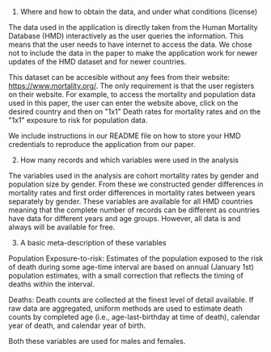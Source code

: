 1) Where and how to obtain the data, and under what conditions (license)

The data used in the application is directly taken from the Human Mortality Database (HMD) interactively as the user queries the information. This means that the user needs to have internet to access the data. We chose not to include the data in the paper to make the application work for newer updates of the HMD dataset and for newer countries.

This dataset can be accesible without any fees from their website: https://www.mortality.org/. The only requirement is that the user registers on their website. For example, to access the mortality and population data used in this paper, the user can enter the website above, click on the desired country and then on "1x1" Death rates for mortality rates and on the "1x1" exposure to risk for population data.

We include instructions in our README file on how to store your HMD credentials to reproduce the application from our paper.

2) How many records and which variables were used in the analysis

The variables used in the analysis are cohort mortality rates by gender and population size by gender. From these we constructed gender differences in mortality rates and first order differences in mortality rates between years separately by gender. These variables are available for all HMD countries meaning that the complete number of records can be different as countries have data for different years and age groups. However, all data is and always will be available for free.

3) A basic meta-description of these variables

Population Exposure-to-risk: Estimates of the population exposed to the risk of death during some age-time interval are based on annual (January 1st) population estimates, with a small correction that reflects the timing of deaths within the interval. 

Deaths: Death counts are collected at the finest level of detail available. If raw data are aggregated, uniform methods are used to estimate death counts by completed age (i.e., age-last-birthday at time of death), calendar year of death, and calendar year of birth. 


Both these variables are used for males and females.
